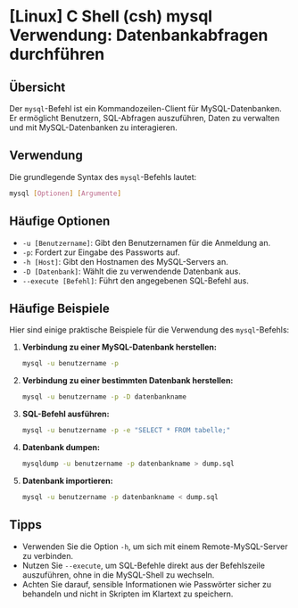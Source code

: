 # [Linux] C Shell (csh) mysql Verwendung: Datenbankabfragen durchführen

## Übersicht
Der `mysql`-Befehl ist ein Kommandozeilen-Client für MySQL-Datenbanken. Er ermöglicht Benutzern, SQL-Abfragen auszuführen, Daten zu verwalten und mit MySQL-Datenbanken zu interagieren.

## Verwendung
Die grundlegende Syntax des `mysql`-Befehls lautet:

```bash
mysql [Optionen] [Argumente]
```

## Häufige Optionen
- `-u [Benutzername]`: Gibt den Benutzernamen für die Anmeldung an.
- `-p`: Fordert zur Eingabe des Passworts auf.
- `-h [Host]`: Gibt den Hostnamen des MySQL-Servers an.
- `-D [Datenbank]`: Wählt die zu verwendende Datenbank aus.
- `--execute [Befehl]`: Führt den angegebenen SQL-Befehl aus.

## Häufige Beispiele
Hier sind einige praktische Beispiele für die Verwendung des `mysql`-Befehls:

1. **Verbindung zu einer MySQL-Datenbank herstellen:**
   ```bash
   mysql -u benutzername -p
   ```

2. **Verbindung zu einer bestimmten Datenbank herstellen:**
   ```bash
   mysql -u benutzername -p -D datenbankname
   ```

3. **SQL-Befehl ausführen:**
   ```bash
   mysql -u benutzername -p -e "SELECT * FROM tabelle;"
   ```

4. **Datenbank dumpen:**
   ```bash
   mysqldump -u benutzername -p datenbankname > dump.sql
   ```

5. **Datenbank importieren:**
   ```bash
   mysql -u benutzername -p datenbankname < dump.sql
   ```

## Tipps
- Verwenden Sie die Option `-h`, um sich mit einem Remote-MySQL-Server zu verbinden.
- Nutzen Sie `--execute`, um SQL-Befehle direkt aus der Befehlszeile auszuführen, ohne in die MySQL-Shell zu wechseln.
- Achten Sie darauf, sensible Informationen wie Passwörter sicher zu behandeln und nicht in Skripten im Klartext zu speichern.